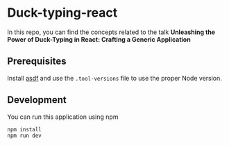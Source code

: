# Duck-typing-react

In this repo, you can find the concepts related to the talk **Unleashing the Power of Duck-Typing in React: Crafting a Generic Application**

## Prerequisites
Install [asdf](https://asdf-vm.com/) and use the `.tool-versions` file to use the proper Node version.

## Development

You can run this application using npm

```bash
npm install
npm run dev
```